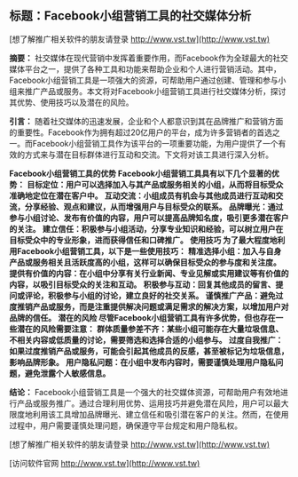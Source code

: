 ## **标题：Facebook小组营销工具的社交媒体分析**

[想了解推广相关软件的朋友请登录 http://www.vst.tw](http://www.vst.tw)

**摘要：**
社交媒体在现代营销中发挥着重要作用，而Facebook作为全球最大的社交媒体平台之一，提供了各种工具和功能来帮助企业和个人进行营销活动。其中，Facebook小组营销工具是一项强大的资源，可帮助用户通过创建、管理和参与小组来推广产品或服务。本文将对Facebook小组营销工具进行社交媒体分析，探讨其优势、使用技巧以及潜在的风险。

**引言：**
随着社交媒体的迅速发展，企业和个人都意识到其在品牌推广和营销方面的重要性。Facebook作为拥有超过20亿用户的平台，成为许多营销者的首选之一。而Facebook小组营销工具作为该平台的一项重要功能，为用户提供了一个有效的方式来与潜在目标群体进行互动和交流。下文将对该工具进行深入分析。

**Facebook小组营销工具的优势 Facebook小组营销工具具有以下几个显著的优势：**
**目标定位：用户可以选择加入与其产品或服务相关的小组，从而将目标受众准确地定位在潜在客户中。**
**互动交流：小组成员有机会与其他成员进行互动和交流，分享经验、观点和建议，从而增强用户与目标受众的联系。**
**品牌曝光：通过参与小组讨论、发布有价值的内容，用户可以提高品牌知名度，吸引更多潜在客户的关注。**
**建立信任：积极参与小组活动，分享专业知识和经验，可以树立用户在目标受众中的专业形象，进而获得信任和口碑推广。**
**使用技巧 为了最大程度地利用Facebook小组营销工具，以下是一些使用技巧：**
**精准选择小组：加入与自身产品或服务相关且活跃度高的小组，这样可以确保目标受众的参与度和关注度。**
**提供有价值的内容：在小组中分享有关行业新闻、专业见解或实用建议等有价值的内容，以吸引目标受众的关注和互动。**
**积极参与互动：回复其他成员的留言、提问或评论，积极参与小组的讨论，建立良好的社交关系。**
**谨慎推广产品：避免过度推销产品或服务，而是注重提供解决问题或满足需求的解决方案，以增加用户对品牌的信任。**
**潜在的风险 尽管Facebook小组营销工具有许多优势，但也存在一些潜在的风险需要注意：**
**群体质量参差不齐：某些小组可能存在大量垃圾信息、不相关内容或低质量的讨论，需要筛选和选择合适的小组参与。**
**过度自我推广：如果过度推销产品或服务，可能会引起其他成员的反感，甚至被标记为垃圾信息，影响品牌形象。**
**用户隐私问题：在小组中发布内容时，需要谨慎处理用户隐私问题，避免泄露个人敏感信息。**

**结论：**
Facebook小组营销工具是一个强大的社交媒体资源，可帮助用户有效地进行产品或服务推广。通过合理利用优势、运用技巧并避免潜在风险，用户可以最大限度地利用该工具增加品牌曝光、建立信任和吸引潜在客户的关注。然而，在使用过程中，用户需要谨慎处理问题，确保遵守平台规定和用户隐私权。

[想了解推广相关软件的朋友请登录 http://www.vst.tw](http://www.vst.tw)


[访问软件官网 http://www.vst.tw](http://www.vst.tw)

